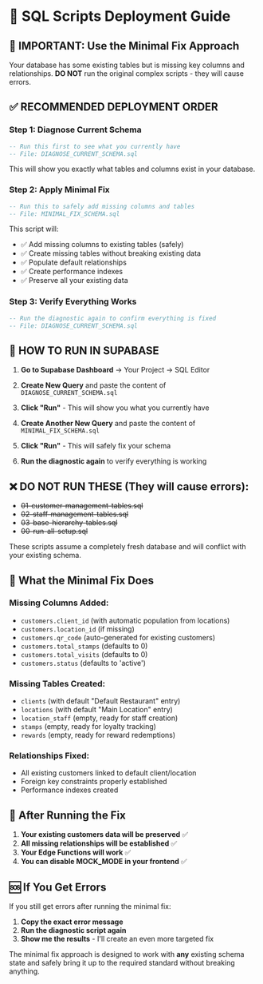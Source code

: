 # 🚀 SQL Scripts Deployment Guide

## 🚨 IMPORTANT: Use the Minimal Fix Approach

Your database has some existing tables but is missing key columns and relationships. **DO NOT** run the original complex scripts - they will cause errors.

## ✅ RECOMMENDED DEPLOYMENT ORDER

### Step 1: Diagnose Current Schema
```sql
-- Run this first to see what you currently have
-- File: DIAGNOSE_CURRENT_SCHEMA.sql
```
This will show you exactly what tables and columns exist in your database.

### Step 2: Apply Minimal Fix
```sql
-- Run this to safely add missing columns and tables
-- File: MINIMAL_FIX_SCHEMA.sql
```
This script will:
- ✅ Add missing columns to existing tables (safely)
- ✅ Create missing tables without breaking existing data
- ✅ Populate default relationships
- ✅ Create performance indexes
- ✅ Preserve all your existing data

### Step 3: Verify Everything Works
```sql
-- Run the diagnostic again to confirm everything is fixed
-- File: DIAGNOSE_CURRENT_SCHEMA.sql
```

## 🔧 HOW TO RUN IN SUPABASE

1. **Go to Supabase Dashboard** → Your Project → SQL Editor

2. **Create New Query** and paste the content of `DIAGNOSE_CURRENT_SCHEMA.sql`

3. **Click "Run"** - This will show you what you currently have

4. **Create Another New Query** and paste the content of `MINIMAL_FIX_SCHEMA.sql`

5. **Click "Run"** - This will safely fix your schema

6. **Run the diagnostic again** to verify everything is working

## ❌ DO NOT RUN THESE (They will cause errors):
- ~~01-customer-management-tables.sql~~ 
- ~~02-staff-management-tables.sql~~
- ~~03-base-hierarchy-tables.sql~~
- ~~00-run-all-setup.sql~~

These scripts assume a completely fresh database and will conflict with your existing schema.

## 🎯 What the Minimal Fix Does

### Missing Columns Added:
- `customers.client_id` (with automatic population from locations)
- `customers.location_id` (if missing)
- `customers.qr_code` (auto-generated for existing customers)
- `customers.total_stamps` (defaults to 0)
- `customers.total_visits` (defaults to 0)
- `customers.status` (defaults to 'active')

### Missing Tables Created:
- `clients` (with default "Default Restaurant" entry)
- `locations` (with default "Main Location" entry)
- `location_staff` (empty, ready for staff creation)
- `stamps` (empty, ready for loyalty tracking)
- `rewards` (empty, ready for reward redemptions)

### Relationships Fixed:
- All existing customers linked to default client/location
- Foreign key constraints properly established
- Performance indexes created

## 🔄 After Running the Fix

1. **Your existing customers data will be preserved** ✅
2. **All missing relationships will be established** ✅
3. **Your Edge Functions will work** ✅
4. **You can disable MOCK_MODE in your frontend** ✅

## 🆘 If You Get Errors

If you still get errors after running the minimal fix:

1. **Copy the exact error message**
2. **Run the diagnostic script again**  
3. **Show me the results** - I'll create an even more targeted fix

The minimal fix approach is designed to work with **any** existing schema state and safely bring it up to the required standard without breaking anything. 
